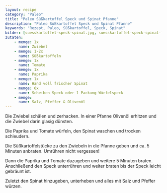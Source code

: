 ```yaml
---
layout: recipe
category: "Paleo"
title: "Paleo Süßkartoffel Speck und Spinat Pfanne"
description: "Paleo Süßkartoffel Speck und Spinat Pfanne"
keywords: "Rezept, Paleo, Süßkartoffel, Speck, Spinat"
bilder: [suesskartoffel-speck-spinat.jpg, suesskartoffel-speck-spinat-final.jpg]
zutaten:
    - menge: 1x
      name: Zwiebel
    - menge: 1-2x
      name: Süßkartoffeln
    - menge: 1x
      name: Tomate
    - menge: 1x
      name: Paprika
    - menge: 1x
      name: Hand voll frischer Spinat
    - menge: 6x
      name: Scheiben Speck oder 1 Packung Würfelspeck
    - menge: 
      name: Salz, Pfeffer & Olivenöl
---
```

Die Zwiebel schälen und zerhacken. In einer Pfanne Olivenöl erhitzen und die Zwiebel darin glasig dünsten.

Die Paprika und Tomate würfeln, den Spinat waschen und trocken schleudern.

Die Süßkartoffelstücke zu den Zwiebeln in die Pfanne geben und ca. 5 Minuten anbraten. Umrühren nicht vergessen!

Dann die Paprika und Tomate dazugeben und weitere 5 Minuten braten. Anschließend den Speck unterrühren und weiter braten bis der Speck leicht gebräunt ist.

Zuletzt den Spinat hinzugeben, unterheben und alles mit Salz und Pfeffer würzen.

